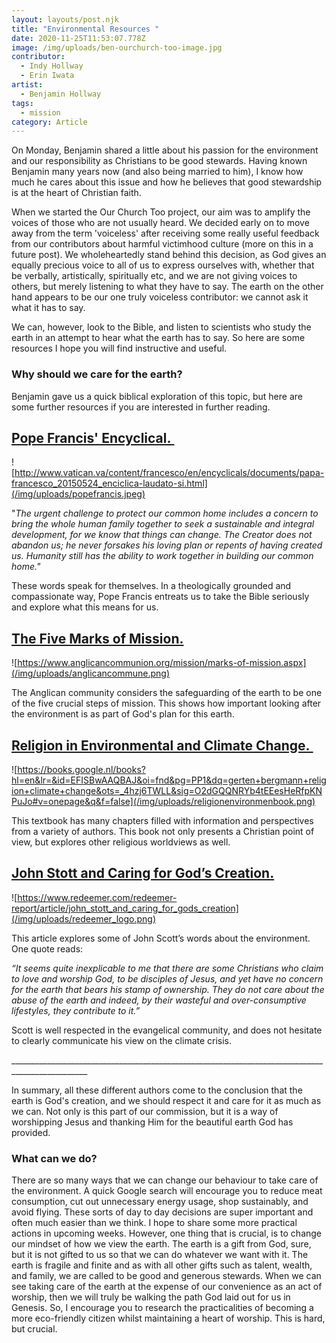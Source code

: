 ```yaml
---
layout: layouts/post.njk
title: "Environmental Resources "
date: 2020-11-25T11:53:07.778Z
image: /img/uploads/ben-ourchurch-too-image.jpg
contributor:
  - Indy Hollway
  - Erin Iwata
artist:
  - Benjamin Hollway
tags:
  - mission
category: Article
---
```

On Monday, Benjamin shared a little about his passion for the environment and our responsibility as Christians to be good stewards. Having known Benjamin many years now (and also being married to him), I know how much he cares about this issue and how he believes that good stewardship is at the heart of Christian faith.

When we started the Our Church Too project, our aim was to amplify the voices of those who are not usually heard. We decided early on to move away from the term 'voiceless' after receiving some really useful feedback from our contributors about harmful victimhood culture (more on this in a future post). We wholeheartedly stand behind this decision, as God gives an equally precious voice to all of us to express ourselves with, whether that be verbally, artistically, spiritually etc, and we are not giving voices to others, but merely listening to what they have to say. The earth on the other hand appears to be our one truly voiceless contributor: we cannot ask it what it has to say.

We can, however, look to the Bible, and listen to scientists who study the earth in an attempt to hear what the earth has to say. So here are some resources I hope you will find instructive and useful. 

### Why should we care for the earth? 

Benjamin gave us a quick biblical exploration of this topic, but here are some further resources if you are interested in further reading. 

## [Pope Francis' Encyclical. ](![https://www.redeemer.com/redeemer-report/article/john_stott_and_caring_for_gods_creation](/img/uploads/redeemer_logo.png))

![http://www.vatican.va/content/francesco/en/encyclicals/documents/papa-francesco_20150524_enciclica-laudato-si.html](/img/uploads/popefrancis.jpeg)

"*The urgent challenge to protect our common home includes a concern to bring the whole human family together to seek a sustainable and integral development, for we know that things can change. The Creator does not abandon us; he never forsakes his loving plan or repents of having created us. Humanity still has the ability to work together in building our common home."*

These words speak for themselves. In a theologically grounded and compassionate way, Pope Francis entreats us to take the Bible seriously and explore what this means for us.

## [The Five Marks of Mission.](https://www.anglicancommunion.org/mission/marks-of-mission.aspx) 

![https://www.anglicancommunion.org/mission/marks-of-mission.aspx](/img/uploads/anglicancommune.png)

The Anglican community considers the safeguarding of the earth to be one of the five crucial steps of mission. This shows how important looking after the environment is as part of God's plan for this earth. 

## [Religion in Environmental and Climate Change. ](https://books.google.nl/books?hl=en&lr=&id=EFISBwAAQBAJ&oi=fnd&pg=PP1&dq=gerten+bergmann+religion+climate+change&ots=_4hzj6TWLL&sig=O2dGQQNRYb4tEEesHeRfpKNPuJo#v=onepage&q&f=false)

![https://books.google.nl/books?hl=en&lr=&id=EFISBwAAQBAJ&oi=fnd&pg=PP1&dq=gerten+bergmann+religion+climate+change&ots=_4hzj6TWLL&sig=O2dGQQNRYb4tEEesHeRfpKNPuJo#v=onepage&q&f=false](/img/uploads/religionenvironmenbook.png)

This textbook has many chapters filled with information and perspectives from a variety of authors. This book not only presents a Christian point of view, but explores other religious worldviews as well. 

## [John Stott and Caring for God’s Creation.](https://www.redeemer.com/redeemer-report/article/john_stott_and_caring_for_gods_creation) 

![https://www.redeemer.com/redeemer-report/article/john_stott_and_caring_for_gods_creation](/img/uploads/redeemer_logo.png)

This article explores some of John Scott’s words about the environment. One quote reads:

*“It seems quite inexplicable to me that there are some Christians who claim to love and worship God, to be disciples of Jesus, and yet have no concern for the earth that bears his stamp of ownership. They do not care about the abuse of the earth and indeed, by their wasteful and over-consumptive lifestyles, they contribute to it.”*

Scott is well respected in the evangelical community, and does not hesitate to clearly communicate his view on the climate crisis. 

\_\_\_\_\_\_\_\_\_\_\_\_\_\_\_\_\_\_\_\_\_\_\_\_\_\_\_\_\_\_\_\_\_\_\_\_\_\_\_\_\_\_\_\_\_\_\_\_\_\_\_\_\_\_\_\_\_\_\_\_\_\_\_\_\_\_\_\_\_\_\_\_\_\_\_\_\_\_\_\_\_\_\_\_\_\_\_\_\_\_\_\_\_\_\_\__

In summary, all these different authors come to the conclusion that the earth is God's creation, and we should respect it and care for it as much as we can. Not only is this part of our commission, but it is a way of worshipping Jesus and thanking Him for the beautiful earth God has provided. 

### What can we do?

There are so many ways that we can change our behaviour to take care of the environment. A quick Google search will encourage you to reduce meat consumption, cut out unnecessary energy usage, shop sustainably, and avoid flying. These sorts of day to day decisions are super important and often much easier than we think. I hope to share some more practical actions in upcoming weeks. However, one thing that is crucial, is to change our mindset of how we view the earth. The earth is a gift from God, sure, but it is not gifted to us so that we can do whatever we want with it. The earth is fragile and finite and as with all other gifts such as talent, wealth, and family, we are called to be good and generous stewards. When we can see taking care of the earth at the expense of our convenience as an act of worship, then we will truly be walking the path God laid out for us in Genesis. So, I encourage you to research the practicalities of becoming a more eco-friendly citizen whilst maintaining a heart of worship. This is hard, but crucial.